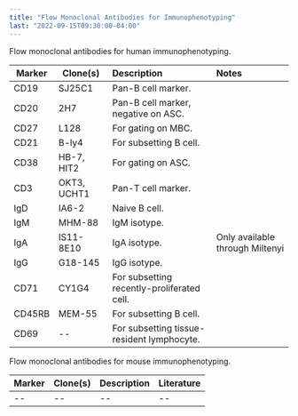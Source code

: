 ```yaml
---
title: "Flow Monoclonal Antibodies for Immunophenotyping"
last: "2022-09-15T09:30:00-04:00"
---
```


Flow monoclonal antibodies for human immunophenotyping.

| Marker | Clone(s) | Description | Notes
| ------ | -------- | :---------- | :---------
| CD19   | SJ25C1   | Pan-B cell marker.
| CD20   | 2H7      | Pan-B cell marker, negative on ASC.
| CD27   | L128     | For gating on MBC.
| CD21   | B-ly4    | For subsetting B cell.
| CD38   | HB-7, HIT2 | For gating on ASC.
| CD3    | OKT3, UCHT1 | Pan-T cell marker.
| IgD    | IA6-2    | Naive B cell.
| IgM    | MHM-88   | IgM isotype.
| IgA    | IS11-8E10 | IgA isotype. | Only available through Miltenyi
| IgG    | G18-145  | IgG isotype.
| CD71   | CY1G4    | For subsetting recently-proliferated cell.
| CD45RB | MEM-55   | For subsetting B cell.
| CD69   | --       | For subsetting tissue-resident lymphocyte.

Flow monoclonal antibodies for mouse immunophenotyping.

| Marker | Clone(s) | Description | Literature
| ------ | -------- | :---------- | :---------
| --     | --       | --          | --
